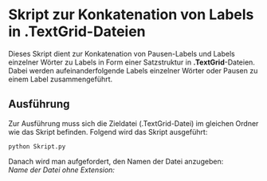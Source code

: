 # Skript zur Konkatenation von Labels in **.TextGrid**-Dateien
Dieses Skript dient zur Konkatenation von Pausen-Labels und Labels einzelner Wörter zu Labels in Form einer Satzstruktur in **.TextGrid**-Dateien.
Dabei werden aufeinanderfolgende Labels einzelner Wörter oder Pausen zu einem Label zusammengeführt.

## Ausführung
Zur Ausführung muss sich die Zieldatei (.TextGrid-Datei) im gleichen Ordner wie das Skript befinden.
Folgend wird das Skript ausgeführt:
```
python Skript.py
```
Danach wird man aufgefordert, den Namen der Datei anzugeben: <br>
*Name der Datei ohne Extension:*




